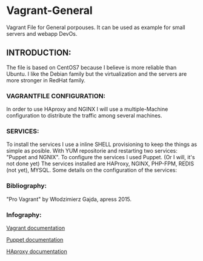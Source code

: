 # Vagrant-General
<p>Vagrant File for General porpouses. It can be used as example for small servers and webapp DevOs.</p>
<h2>INTRODUCTION:</h2>
<p>The file is based on CentOS7 because I believe is more reliable than Ubuntu. I like the Debian family but the virtualization and the servers are more stronger in RedHat family.</p>
<h3>VAGRANTFILE CONFIGURATION:</h3>
<p>In order to use HAproxy and NGINX I will use a multiple-Machine configuration to distribute the traffic among several machines.</p>
<h3>SERVICES:</h3>
<p>To install the services I use a inline SHELL provisioning to keep the things as simple as posible. With YUM repositorie and restarting two services: "Puppet and NGNIX".
To configure the services I used Puppet. (Or I will, it's not done yet)
The services installed are HAProxy, NGINX, PHP-FPM, REDIS (not yet), MYSQL.
Some details on the configuration of the services:
</p>
<h3>Bibliography:</h3>
<p>"Pro Vagrant" by Włodzimierz Gajda, apress 2015.</p>
<h3>Infography:</h3>
<p><a href="https://www.vagrantup.com/docs/">Vagrant documentation</a></p>
<p><a href="https://puppet.com/docs/puppet/5.3/index.html">Puppet documentation</a></p>
<p><a href="http://cbonte.github.io/haproxy-dconv/1.5/configuration.html">HAproxy documentation</a></p>





